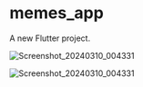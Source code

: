 # memes_app

A new Flutter project.

![Screenshot_20240310_004331](https://github.com/Abhi805153/memes_app/assets/113934072/7d49ba27-2481-4151-97e9-709455ad35b8)

![Screenshot_20240310_004331](https://github.com/Abhi805153/memes_app/assets/113934072/3e91073b-41d9-4ff6-a5ff-787fb015adfc)
